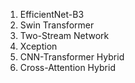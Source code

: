 1. EfficientNet-B3
2. Swin Transformer
3. Two-Stream Network
4. Xception
5. CNN-Transformer Hybrid
6. Cross-Attention Hybrid
